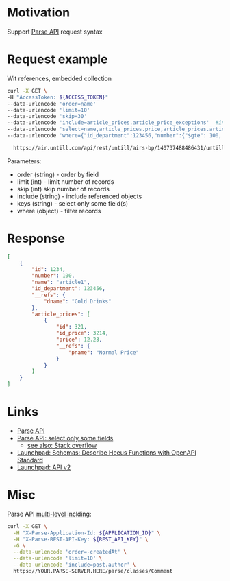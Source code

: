 # Motivation
Support [Parse API](https://docs.parseplatform.org/rest/guide/#queries) request syntax

# Request example
Wit references, embedded collection
```bash
curl -X GET \
-H "AccessToken: ${ACCESS_TOKEN}"
--data-urlencode 'order=name'
--data-urlencode 'limit=10'
--data-urlencode 'skip=30'
--data-urlencode 'include=article_prices.article_price_exceptions'  #include article_prices and article_price_exceptions
--data-urlencode 'select=name,article_prices.price,article_prices.article_price_exceptions.name'
--data-urlencode 'where={"id_department":123456,"number":{"$gte": 100, "$lte": 200}}'

  https://air.untill.com/api/rest/untill/airs-bp/140737488486431/untill.articles
```


Parameters:
- order (string) - order by field
- limit (int) - limit number of records
- skip (int) skip number of records
- include (string) - include referenced objects
- keys (string) - select only some field(s)
- where (object) - filter records

# Response
```json
[
    {
        "id": 1234,
        "number": 100,
        "name": "article1",
        "id_department": 123456,
        "__refs": {
            "dname": "Cold Drinks"
        }, 
        "article_prices": [
            {
                "id": 321,
                "id_price": 3214,
                "price": 12.23,
                "__refs": {
                    "pname": "Normal Price"
                }
            }
        ]
    }
]
```

# Links
- [Parse API](https://docs.parseplatform.org/rest/guide/#queries)
- [Parse API: select only some fields](http://parseplatform.org/Parse-SDK-JS/api/3.4.2/Parse.Query.html#select)
    - [see also: Stack overflow](https://stackoverflow.com/questions/61100282/parse-server-select-a-few-fields-from-included-object)
- [Launchpad: Schemas: Describe Heeus Functions with OpenAPI Standard](https://dev.heeus.io/launchpad/#!19069)
- [Launchpad: API v2](https://dev.heeus.io/launchpad/#!23905)


# Misc

Parse API [multi-level inclding](https://docs.parseplatform.org/rest/guide/#relational-queries):
```bash
curl -X GET \
  -H "X-Parse-Application-Id: ${APPLICATION_ID}" \
  -H "X-Parse-REST-API-Key: ${REST_API_KEY}" \
  -G \
  --data-urlencode 'order=-createdAt' \
  --data-urlencode 'limit=10' \
  --data-urlencode 'include=post.author' \
  https://YOUR.PARSE-SERVER.HERE/parse/classes/Comment
``````